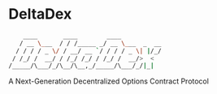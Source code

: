 # DeltaDex

```sh
    ____       ____        ____           
   / __ \___  / / /_____ _/ __ \___  _  __
  / / / / _ \/ / __/ __ `/ / / / _ \| |/_/
 / /_/ /  __/ / /_/ /_/ / /_/ /  __/>  <  
/_____/\___/_/\__/\__,_/_____/\___/_/|_|  
```
                                          

A Next-Generation Decentralized Options Contract Protocol


